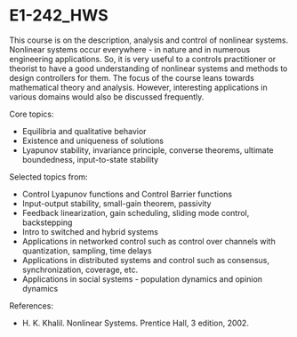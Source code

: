 # E1-242_HWS
This course is on the description, analysis and control of nonlinear systems. Nonlinear systems occur everywhere - in nature and in numerous engineering applications. So, it is very useful to a controls practitioner or theorist to have a good understanding of nonlinear systems and methods to design controllers for them. The focus of the course leans towards mathematical theory and analysis. However, interesting applications in various domains would also be discussed frequently.

Core topics:
  - Equilibria and qualitative behavior
  - Existence and uniqueness of solutions
  - Lyapunov stability, invariance principle, converse theorems, ultimate boundedness, input-to-state stability

Selected topics from:

  - Control Lyapunov functions and Control Barrier functions
  - Input-output stability, small-gain theorem, passivity
  - Feedback linearization, gain scheduling, sliding mode control, backstepping
  - Intro to switched and hybrid systems
  - Applications in networked control such as control over channels with quantization, sampling, time delays
  - Applications in distributed systems and control such as consensus, synchronization, coverage, etc.
  - Applications in social systems - population dynamics and opinion dynamics
  
References:
  - H. K. Khalil. Nonlinear Systems. Prentice Hall, 3 edition, 2002.
